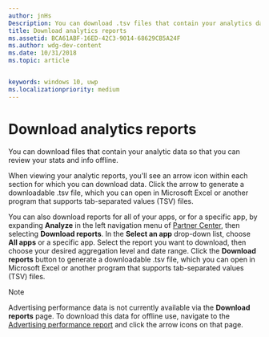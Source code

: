 ```yaml
---
author: jnHs
Description: You can download .tsv files that contain your analytics data so that you can review your stats and info offline.
title: Download analytics reports
ms.assetid: BCA61ABF-16ED-42C3-9014-68629CB5A24F
ms.author: wdg-dev-content
ms.date: 10/31/2018
ms.topic: article


keywords: windows 10, uwp
ms.localizationpriority: medium
---
```


# Download analytics reports


You can download files that contain your analytic data so that you can review your stats and info offline.

When viewing your analytic reports, you'll see an arrow icon within each section for which you can download data. Click the arrow to generate a downloadable .tsv file, which you can open in Microsoft Excel or another program that supports tab-separated values (TSV) files.

You can also download reports for all of your apps, or for a specific app, by expanding **Analyze** in the left navigation menu of [Partner Center](https://partner.microsoft.com/dashboard), then selecting **Download reports**. In the **Select an app** drop-down list, choose **All apps** or a specific app. Select the report you want to download, then choose your desired aggregation level and date range. Click the **Download reports** button to generate a downloadable .tsv file, which you can open in Microsoft Excel or another program that supports tab-separated values (TSV) files.

> [!NOTE]
> Advertising performance data is not currently available via the **Download reports** page. To download this data for offline use, navigate to the [Advertising performance report](advertising-performance-report.md) and click the arrow icons on that page. 
